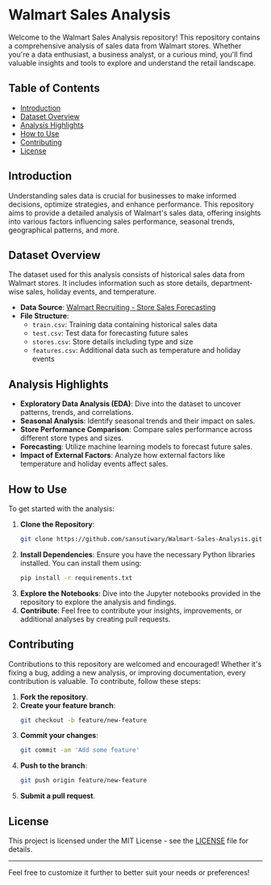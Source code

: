 # Walmart Sales Analysis



Welcome to the Walmart Sales Analysis repository! This repository contains a comprehensive analysis of sales data from Walmart stores. Whether you're a data enthusiast, a business analyst, or a curious mind, you'll find valuable insights and tools to explore and understand the retail landscape.

## Table of Contents

- [Introduction](#introduction)
- [Dataset Overview](#dataset-overview)
- [Analysis Highlights](#analysis-highlights)
- [How to Use](#how-to-use)
- [Contributing](#contributing)
- [License](#license)

## Introduction

Understanding sales data is crucial for businesses to make informed decisions, optimize strategies, and enhance performance. This repository aims to provide a detailed analysis of Walmart's sales data, offering insights into various factors influencing sales performance, seasonal trends, geographical patterns, and more.

## Dataset Overview

The dataset used for this analysis consists of historical sales data from Walmart stores. It includes information such as store details, department-wise sales, holiday events, and temperature.

- **Data Source**: [Walmart Recruiting - Store Sales Forecasting](https://www.kaggle.com/c/walmart-recruiting-store-sales-forecasting/data)
- **File Structure**:
  - `train.csv`: Training data containing historical sales data
  - `test.csv`: Test data for forecasting future sales
  - `stores.csv`: Store details including type and size
  - `features.csv`: Additional data such as temperature and holiday events

## Analysis Highlights

- **Exploratory Data Analysis (EDA)**: Dive into the dataset to uncover patterns, trends, and correlations.
- **Seasonal Analysis**: Identify seasonal trends and their impact on sales.
- **Store Performance Comparison**: Compare sales performance across different store types and sizes.
- **Forecasting**: Utilize machine learning models to forecast future sales.
- **Impact of External Factors**: Analyze how external factors like temperature and holiday events affect sales.

## How to Use

To get started with the analysis:

1. **Clone the Repository**: 
    ```bash
    git clone https://github.com/sansutiwary/Walmart-Sales-Analysis.git
    ```
2. **Install Dependencies**: Ensure you have the necessary Python libraries installed. You can install them using:
    ```bash
    pip install -r requirements.txt
    ```
3. **Explore the Notebooks**: Dive into the Jupyter notebooks provided in the repository to explore the analysis and findings.
4. **Contribute**: Feel free to contribute your insights, improvements, or additional analyses by creating pull requests.

## Contributing

Contributions to this repository are welcomed and encouraged! Whether it's fixing a bug, adding a new analysis, or improving documentation, every contribution is valuable. To contribute, follow these steps:

1. **Fork the repository**.
2. **Create your feature branch**: 
    ```bash
    git checkout -b feature/new-feature
    ```
3. **Commit your changes**: 
    ```bash
    git commit -am 'Add some feature'
    ```
4. **Push to the branch**: 
    ```bash
    git push origin feature/new-feature
    ```
5. **Submit a pull request**.

## License

This project is licensed under the MIT License - see the [LICENSE](LICENSE) file for details.

---

Feel free to customize it further to better suit your needs or preferences!
